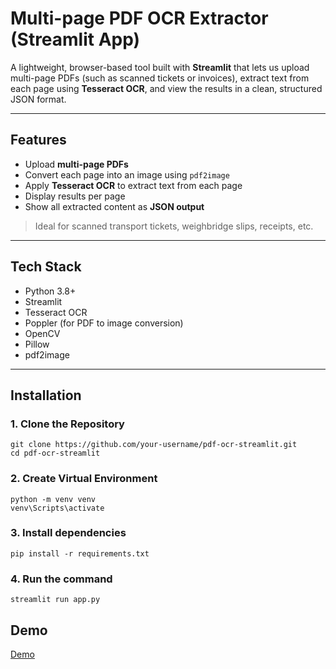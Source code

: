 # Multi-page PDF OCR Extractor (Streamlit App)

A lightweight, browser-based tool built with **Streamlit** that lets us upload multi-page PDFs (such as scanned tickets or invoices), extract text from each page using **Tesseract OCR**, and view the results in a clean, structured JSON format.

---

## Features

- Upload **multi-page PDFs**
- Convert each page into an image using `pdf2image`
- Apply **Tesseract OCR** to extract text from each page
- Display results per page
- Show all extracted content as **JSON output**

> Ideal for scanned transport tickets, weighbridge slips, receipts, etc.

---

## Tech Stack

- Python 3.8+
- Streamlit
- Tesseract OCR
- Poppler (for PDF to image conversion)
- OpenCV
- Pillow
- pdf2image

---

## Installation

### 1. Clone the Repository
    git clone https://github.com/your-username/pdf-ocr-streamlit.git
    cd pdf-ocr-streamlit

### 2. Create Virtual Environment

    python -m venv venv
    venv\Scripts\activate 

### 3. Install dependencies

    pip install -r requirements.txt

### 4. Run the command 

    streamlit run app.py

## Demo

  [Demo](demo.gif)


  
